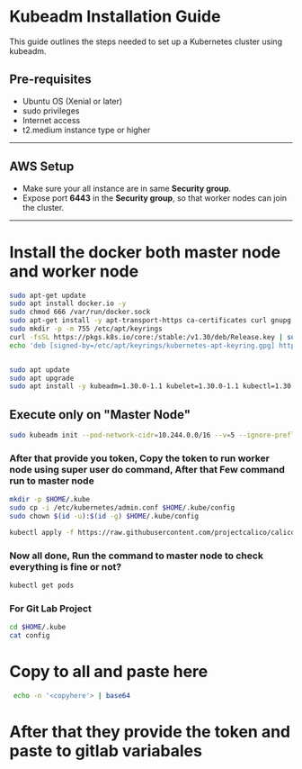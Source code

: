 # Kubeadm Installation Guide

This guide outlines the steps needed to set up a Kubernetes cluster using kubeadm.

## Pre-requisites

- Ubuntu OS (Xenial or later)
- sudo privileges
- Internet access
- t2.medium instance type or higher

---

## AWS Setup

- Make sure your all instance are in same **Security group**.
- Expose port **6443** in the **Security group**, so that worker nodes can join the cluster.

---

# Install the docker both master node and worker node



```bash
sudo apt-get update
sudo apt install docker.io -y
sudo chmod 666 /var/run/docker.sock
sudo apt-get install -y apt-transport-https ca-certificates curl gnupg
sudo mkdir -p -m 755 /etc/apt/keyrings
curl -fsSL https://pkgs.k8s.io/core:/stable:/v1.30/deb/Release.key | sudo gpg --dearmor -o /etc/apt/keyrings/kubernetes-apt-keyring.gpg
echo 'deb [signed-by=/etc/apt/keyrings/kubernetes-apt-keyring.gpg] https://pkgs.k8s.io/core:/stable:/v1.30/deb/ /' | sudo tee /etc/apt/sources.list.d/kubernetes.list


sudo apt update
sudo apt upgrade
sudo apt install -y kubeadm=1.30.0-1.1 kubelet=1.30.0-1.1 kubectl=1.30.0-1.1
```

## Execute only on "Master Node"

```bash
sudo kubeadm init --pod-network-cidr=10.244.0.0/16 --v=5 --ignore-preflight-errors=NumCPU,Mem
```
### After that provide you token, Copy the token to run worker node using super user do command, After that Few command run to master node

```bash
mkdir -p $HOME/.kube
sudo cp -i /etc/kubernetes/admin.conf $HOME/.kube/config
sudo chown $(id -u):$(id -g) $HOME/.kube/config
```

```bash
kubectl apply -f https://raw.githubusercontent.com/projectcalico/calico/v3.25.0/manifests/calico.yaml

```

### Now all done, Run the command to master node to check everything is fine or not?
```bash
kubectl get pods
```


### For Git Lab Project
```bash
cd $HOME/.kube
cat config
```

# Copy to all and paste here
```bash
 echo -n '<copyhere'> | base64
```

# After that they provide the token and paste to gitlab variabales
